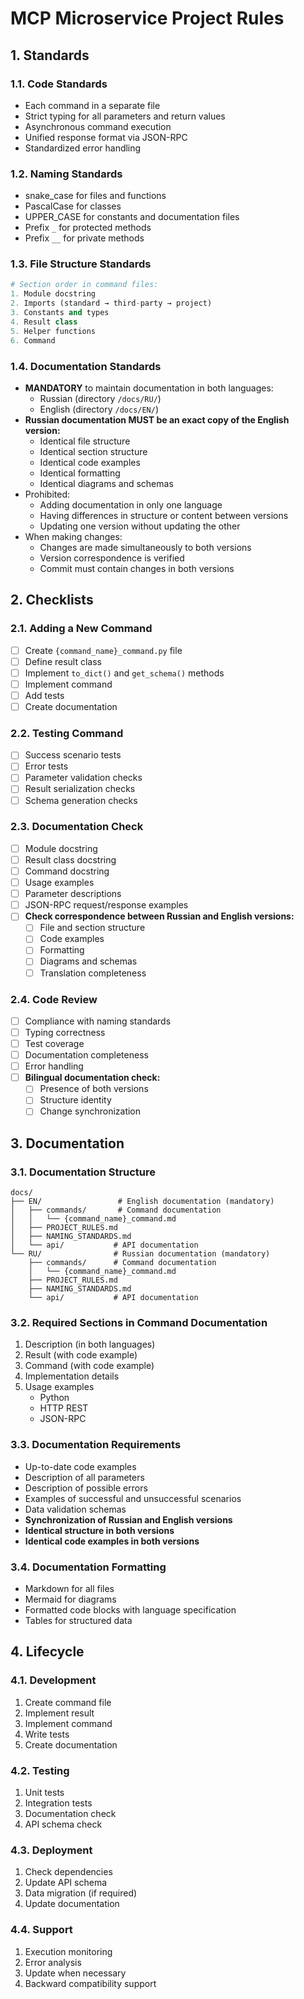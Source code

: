 # MCP Microservice Project Rules

## 1. Standards

### 1.1. Code Standards
- Each command in a separate file
- Strict typing for all parameters and return values
- Asynchronous command execution
- Unified response format via JSON-RPC
- Standardized error handling

### 1.2. Naming Standards
- snake_case for files and functions
- PascalCase for classes
- UPPER_CASE for constants and documentation files
- Prefix `_` for protected methods
- Prefix `__` for private methods

### 1.3. File Structure Standards
```python
# Section order in command files:
1. Module docstring
2. Imports (standard → third-party → project)
3. Constants and types
4. Result class
5. Helper functions
6. Command
```

### 1.4. Documentation Standards
- **MANDATORY** to maintain documentation in both languages:
  - Russian (directory `/docs/RU/`)
  - English (directory `/docs/EN/`)
- **Russian documentation MUST be an exact copy of the English version:**
  - Identical file structure
  - Identical section structure
  - Identical code examples
  - Identical formatting
  - Identical diagrams and schemas
- Prohibited:
  - Adding documentation in only one language
  - Having differences in structure or content between versions
  - Updating one version without updating the other
- When making changes:
  - Changes are made simultaneously to both versions
  - Version correspondence is verified
  - Commit must contain changes in both versions

## 2. Checklists

### 2.1. Adding a New Command
- [ ] Create `{command_name}_command.py` file
- [ ] Define result class
- [ ] Implement `to_dict()` and `get_schema()` methods
- [ ] Implement command
- [ ] Add tests
- [ ] Create documentation

### 2.2. Testing Command
- [ ] Success scenario tests
- [ ] Error tests
- [ ] Parameter validation checks
- [ ] Result serialization checks
- [ ] Schema generation checks

### 2.3. Documentation Check
- [ ] Module docstring
- [ ] Result class docstring
- [ ] Command docstring
- [ ] Usage examples
- [ ] Parameter descriptions
- [ ] JSON-RPC request/response examples
- [ ] **Check correspondence between Russian and English versions:**
  - [ ] File and section structure
  - [ ] Code examples
  - [ ] Formatting
  - [ ] Diagrams and schemas
  - [ ] Translation completeness

### 2.4. Code Review
- [ ] Compliance with naming standards
- [ ] Typing correctness
- [ ] Test coverage
- [ ] Documentation completeness
- [ ] Error handling
- [ ] **Bilingual documentation check:**
  - [ ] Presence of both versions
  - [ ] Structure identity
  - [ ] Change synchronization

## 3. Documentation

### 3.1. Documentation Structure
```
docs/
├── EN/                 # English documentation (mandatory)
│   ├── commands/       # Command documentation
│   │   └── {command_name}_command.md
│   ├── PROJECT_RULES.md
│   ├── NAMING_STANDARDS.md
│   └── api/           # API documentation
└── RU/                # Russian documentation (mandatory)
    ├── commands/      # Command documentation
    │   └── {command_name}_command.md
    ├── PROJECT_RULES.md
    ├── NAMING_STANDARDS.md
    └── api/           # API documentation
```

### 3.2. Required Sections in Command Documentation
1. Description (in both languages)
2. Result (with code example)
3. Command (with code example)
4. Implementation details
5. Usage examples
   - Python
   - HTTP REST
   - JSON-RPC

### 3.3. Documentation Requirements
- Up-to-date code examples
- Description of all parameters
- Description of possible errors
- Examples of successful and unsuccessful scenarios
- Data validation schemas
- **Synchronization of Russian and English versions**
- **Identical structure in both versions**
- **Identical code examples in both versions**

### 3.4. Documentation Formatting
- Markdown for all files
- Mermaid for diagrams
- Formatted code blocks with language specification
- Tables for structured data

## 4. Lifecycle

### 4.1. Development
1. Create command file
2. Implement result
3. Implement command
4. Write tests
5. Create documentation

### 4.2. Testing
1. Unit tests
2. Integration tests
3. Documentation check
4. API schema check

### 4.3. Deployment
1. Check dependencies
2. Update API schema
3. Data migration (if required)
4. Update documentation

### 4.4. Support
1. Execution monitoring
2. Error analysis
3. Update when necessary
4. Backward compatibility support 